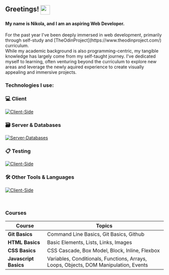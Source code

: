 ## Greetings! <img src="https://media.tenor.com/MdI9bTt7NMgAAAAi/good-evening-hand-wave.gif" width="30" align="top">
<h4>My name is Nikola, and I am an aspiring Web Developer.</h4>
<p>
For the past year I've been deeply immersed in web development, primarily through self-study and [TheOdinProject](https://www.theodinproject.com/) curriculum. <br>
While my academic background is also programming-centric, my tangible knowledge has largely come from my self-taught journey. I've dedicated myself to learning, often venturing beyond the curriculum to explore new areas and leverage the newly aquired experience to create visually appealing and immersive projects.
</p>

<h3>Technologies I use:</h3>

### 💻 Client
  [![Client-Side](https://skillicons.dev/icons?i=html,css,js,react,bootstrap&perline=5)](https://skillicons.dev)

### 🗃️ Server & Databases
  [![Server-Databases](https://skillicons.dev/icons?i=nodejs,express,mongodb,mysql,firebase&perline=5)](https://skillicons.dev)

### 📋 Testing
  [![Client-Side](https://skillicons.dev/icons?i=jest&perline=5)](https://skillicons.dev)

### 🛠️ Other Tools & Languages
  [![Client-Side](https://skillicons.dev/icons?i=java,cs,git,npm,pug,jquery,d3,webpack,vite,vscode,figma,vercel&perline=12)](https://skillicons.dev)




<br>

### **Courses**

| Course                | Topics                                                                               |
| --------------------- | ------------------------------------------------------------------------------------ |
| **Git Basics**        | Command Line Basics, Git Basics, Github                                              |
| **HTML Basics**       | Basic Elements, Lists, Links, Images                                                 |
| **CSS Basics**        | CSS Cascade, Box Model, Block, Inline, Flexbox                                       |
| **Javascript Basics** | Variables, Conditionals, Functions, Arrays, Loops, Objects, DOM Manipulation, Events |
